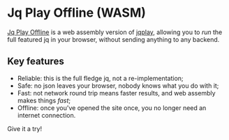 # Jq Play Offline (WASM)

[Jq Play Offline](https://jiehong.gitlab.io/jq_offline/) is a web assembly
version of [jqplay](https://jqplay.org/), allowing you to _run_ the full featured
jq in your browser, without sending anything to any backend.

## Key features

- Reliable: this is the full fledge jq, not a re-implementation;
- Safe: no json leaves your browser, nobody knows what you do with it;
- Fast: not network round trip means faster results, and web assembly makes things _fast_;
- Offline: once you've opened the site once, you no longer need an internet connection.

Give it a try!
